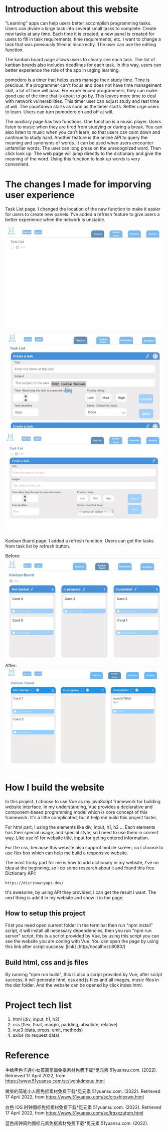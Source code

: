 # Introduction about this website

"Learning" apps can help users better accomplish programming tasks. Users can divide a large task into several small tasks to complete. Create new tasks at any time. Each time it is created, a new panel is created for users to fill in task requirements, time requirements, etc. I want to change a task that was previously filled in incorrectly. The user can use the editing function.

The kanban board page allows users to clearly see each task. The list of kanban boards also includes deadlines for each task. In this way, users can better experience the role of the app in urging learning.

pomodoro is a timer that helps users manage their study time. Time is precious. If a programmer can't focus and does not have time management skill, a lot of time will pass. For experienced programmers, they can make good use of the time that is about to go by. This leaves more time to deal with network vulnerabilities. This timer user can adjust study and rest time at will. The countdown starts as soon as the timer starts. Better urge users to learn. Users can turn pomodoro on and off at will.

The auxiliary page has two functions. One function is a music player. Users listen to music when they are tired from studying or during a break. You can also listen to music when you can’t learn, so that users can calm down and continue to study hard. Another feature is the online API to query the meaning and synonyms of words. It can be used when users encounter unfamiliar words. The user can long press on the unrecognized word. Then click look up. The web page will jump directly to the dictionary and give the meaning of the word. Using this function to look up words is very convenient.

# The changes I made for imporving user experience

Task List page. I changed the location of the new function to make it easier for users to create new panels. I've added a refresh feature to give users a better experience when the network is unstable.

![task list1](./images/tasklist1.jpg)

![task list2](./images/tasklist2.jpg)

![task list3](./images/tasklist3.jpg)

Kanban Board page. I added a refresh function. Users can get the tasks from task list by refresh button.

Before:
![task list](./images/kanban-before.jpg)

After:
![task list](./images/kanban-after.png)

# How I build the website

In this project, I choose to use Vue as my javaScript framework for building website interface. In my understanding, Vue provides a declarative and component-based programming model which is core concept of this framework. It's a little complicated, but it help me build this project faster.

For html part, I using the elements like div, input, h1, h2 ... Each elements has their special usage, and special style, so I need to use them in correct way. Like use h1 for website title, input for geting entered information.

For the css, because this website also supprot mobile screen, so I choose to use flex box which can help me build a responsive website.

The most tricky part for me is how to add dictionary in my website, I've no idea at the beginning, so I do some research about it and found this free Dictionary API:

```
https://dictionaryapi.dev/
```

It's awesome, by using API they provided, I can get the result I want. The next thing is add it in my website and show it in the page.

## How to setup this project

First you need open current folder in the terminal then run "npm install" script, it will install all necessary dependencies, then you run "npm run server" script, this is a script provided by Vue, by using this script you can see the website you are coding with Vue. You can open the page by using this link after script success: [link] (http://localhost:8080/)

## Build html, css and js files

By running "npm run build", this is also a script provided by Vue, after script success, it will generate html, css and js files and all images, music files in the dist folder. And the website can be opened by click index.html.


# Project tech list

1. html (div, input, h1, h2)
2. css (flex, float, margin, padding, absolute, relative)
3. vue3 (data, props, emit, methods)
4. axios (to request data)
 

# Reference
手绘黑色卡通小女孩简笔画免抠素材免费下载*觅元素 51yuansu.com. (2022). Retrieved 17 April 2022, from https://www.51yuansu.com/sc/jvchkdmxuu.html

微笑的简笔小人图免抠素材免费下载*觅元素 51yuansu.com. (2022). Retrieved 17 April 2022, from https://www.51yuansu.com/sc/crsxhipxwq.html

白色 IOS 时钟图标免抠素材免费下载*觅元素 51yuansu.com. (2022). Retrieved 17 April 2022, from https://www.51yuansu.com/sc/lrqxxzutpm.html

蓝色闹钟简约图标元素免抠素材免费下载*觅元素 51yuansu.com. (2022).
